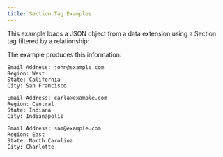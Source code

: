 ```yaml
---
title: Section Tag Examples
---
```

This example loads a JSON object from a data extension using a Section tag filtered by a relationship:

<gist data-gist="https://gist.github.com/ryanwilliamsET/101337136ee72257793abf10d8d4d226.js"></gist>

The example produces this information:
```
Email Address: john@example.com
Region: West
State: California
City: San Francisco
```
```
Email Address: carla@example.com
Region: Central
State: Indiana
City: Indianapolis
```
```
Email Address: sam@example.com
Region: East
State: North Carolina
City: Charlotte
```
